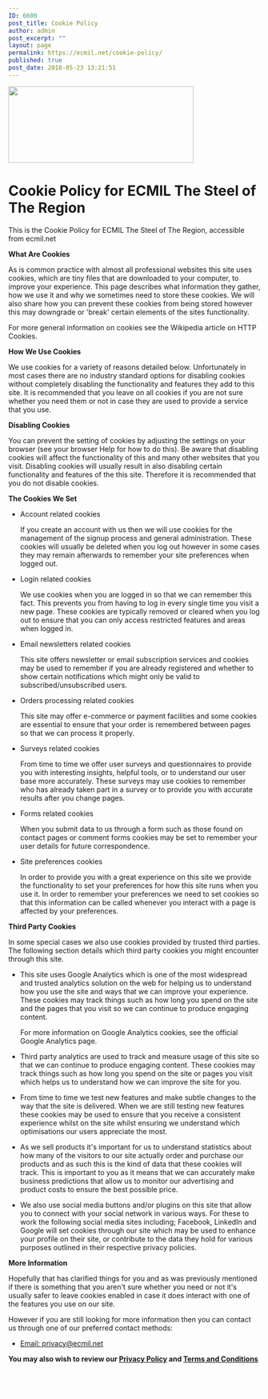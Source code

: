 ```yaml
---
ID: 6600
post_title: Cookie Policy
author: admin
post_excerpt: ""
layout: page
permalink: https://ecmil.net/cookie-policy/
published: true
post_date: 2018-05-23 13:21:51
---
```

<span class="tve_image_frame"><img class="tve_image" alt="" src="http://ecmil.net/master/wp-content/uploads/2016/06/master41.png" style="width: 370px" width="370" height="153" scale="0"></span><h1>Cookie Policy for ECMIL The Steel of The Region</h1><p>This is the Cookie Policy for ECMIL The Steel of The Region, accessible from ecmil.net</p><p><strong>What Are Cookies</strong></p><p>As is common practice with almost all professional websites this site uses cookies, which are tiny files that are downloaded to your computer, to improve your experience. This page describes what information they gather, how we use it and why we sometimes need to store these cookies. We will also share how you can prevent these cookies from being stored however this may downgrade or 'break' certain elements of the sites functionality.</p><p>For more general information on cookies see the Wikipedia article on HTTP Cookies.</p><p><strong>How We Use Cookies</strong></p><p>We use cookies for a variety of reasons detailed below. Unfortunately in most cases there are no industry standard options for disabling cookies without completely disabling the functionality and features they add to this site. It is recommended that you leave on all cookies if you are not sure whether you need them or not in case they are used to provide a service that you use.</p><p><strong>Disabling Cookies</strong></p><p>You can prevent the setting of cookies by adjusting the settings on your browser (see your browser Help for how to do this). Be aware that disabling cookies will affect the functionality of this and many other websites that you visit. Disabling cookies will usually result in also disabling certain functionality and features of the this site. Therefore it is recommended that you do not disable cookies.</p><p><strong>The Cookies We Set</strong></p><ul><li><p>Account related cookies</p><p>If you create an account with us then we will use cookies for the management of the signup process and general administration. These cookies will usually be deleted when you log out however in some cases they may remain afterwards to remember your site preferences when logged out.</p></li><li><p>Login related cookies</p><p>We use cookies when you are logged in so that we can remember this fact. This prevents you from having to log in every single time you visit a new page. These cookies are typically removed or cleared when you log out to ensure that you can only access restricted features and areas when logged in.</p></li><li><p>Email newsletters related cookies</p><p>This site offers newsletter or email subscription services and cookies may be used to remember if you are already registered and whether to show certain notifications which might only be valid to subscribed/unsubscribed users.</p></li><li><p>Orders processing related cookies</p><p>This site may offer e-commerce or payment facilities and some cookies are essential to ensure that your order is remembered between pages so that we can process it properly.</p></li><li><p>Surveys related cookies</p><p>From time to time we offer user surveys and questionnaires to provide you with interesting insights, helpful tools, or to understand our user base more accurately. These surveys may use cookies to remember who has already taken part in a survey or to provide you with accurate results after you change pages.</p></li><li><p>Forms related cookies</p><p>When you submit data to us through a form such as those found on contact pages or comment forms cookies may be set to remember your user details for future correspondence.</p></li><li><p>Site preferences cookies</p><p>In order to provide you with a great experience on this site we provide the functionality to set your preferences for how this site runs when you use it. In order to remember your preferences we need to set cookies so that this information can be called whenever you interact with a page is affected by your preferences.</p></li></ul><p><strong>Third Party Cookies</strong></p><p>In some special cases we also use cookies provided by trusted third parties. The following section details which third party cookies you might encounter through this site.</p><ul><li><p>This site uses Google Analytics which is one of the most widespread and trusted analytics solution on the web for helping us to understand how you use the site and ways that we can improve your experience. These cookies may track things such as how long you spend on the site and the pages that you visit so we can continue to produce engaging content.</p><p>For more information on Google Analytics cookies, see the official Google Analytics page.</p></li><li class=""><p>Third party analytics are used to track and measure usage of this site so that we can continue to produce engaging content. These cookies may track things such as how long you spend on the site or pages you visit which helps us to understand how we can improve the site for you.</p></li><li class=""><p>From time to time we test new features and make subtle changes to the way that the site is delivered. When we are still testing new features these cookies may be used to ensure that you receive a consistent experience whilst on the site whilst ensuring we understand which optimisations our users appreciate the most.</p></li><li class=""><p>As we sell products it's important for us to understand statistics about how many of the visitors to our site actually order and purchase our products and as such this is the kind of data that these cookies will track. This is important to you as it means that we can accurately make business predictions that allow us to monitor our advertising and product costs to ensure the best possible price.</p></li><li class=""><p>We also use social media buttons and/or plugins on this site that allow you to connect with your social network in various ways. For these to work the following social media sites including; Facebook, LinkedIn and Google will set cookies through our site which may be used to enhance your profile on their site, or contribute to the data they hold for various purposes outlined in their respective privacy policies.</p></li></ul><p><strong>More Information</strong></p><p>Hopefully that has clarified things for you and as was previously mentioned if there is something that you aren't sure whether you need or not it's usually safer to leave cookies enabled in case it does interact with one of the features you use on our site.</p><p>However if you are still looking for more information then you can contact us through one of our preferred contact methods:</p><ul><li class=""><a href="mailto:privacy@ecmil.net">Email: privacy@ecmil.net</a></li><a href="mailto:privacy@ecmil.net"></a></ul><p><strong>You may also wish to review our <a href="http://ecmil.net/privacy-policy-statement/">Privacy Policy</a> and <a href="http://ecmil.net/terms-and-conditions/">Terms and Conditions</a></strong></p><p data-unit="px" style="font-size: 12px; line-height: 21px; color: rgb(255, 255, 255); margin-top: 20px !important;">Copyright ©2018&nbsp;East Caribbean Metals Industries Limited. &nbsp;All Rights Reserved. &nbsp;website by <a class="" href="http://presentimage.com" style="color: rgb(255, 255, 255);">Presentimage</a></p>